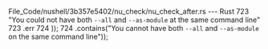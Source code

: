 File_Code/nushell/3b357e5402/nu_check/nu_check_after.rs --- Rust
723             "You could not have both `--all` and `--as-module` at the same command line"                                                                 723             .err
724         ));                                                                                                                                              724             .contains("You cannot have both `--all` and `--as-module` on the same command line"));

